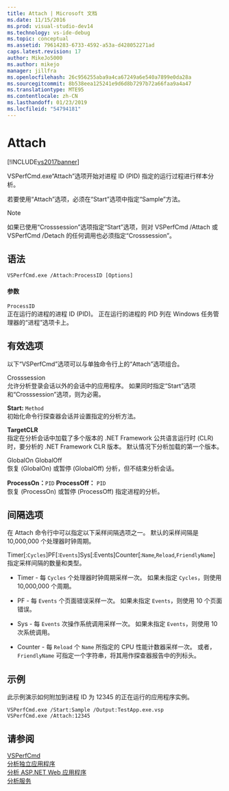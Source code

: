 ```yaml
---
title: Attach | Microsoft 文档
ms.date: 11/15/2016
ms.prod: visual-studio-dev14
ms.technology: vs-ide-debug
ms.topic: conceptual
ms.assetid: 79614283-6733-4592-a53a-d428052271ad
caps.latest.revision: 17
author: MikeJo5000
ms.author: mikejo
manager: jillfra
ms.openlocfilehash: 26c956255aba9a4ca67249a6e540a7899e0da28a
ms.sourcegitcommit: 8b538eea125241e9d6d8b7297b72a66faa9a4a47
ms.translationtype: MTE95
ms.contentlocale: zh-CN
ms.lasthandoff: 01/23/2019
ms.locfileid: "54794181"
---
```

# <a name="attach"></a>Attach
[!INCLUDE[vs2017banner](../includes/vs2017banner.md)]

VSPerfCmd.exe“Attach”选项开始对进程 ID (PID) 指定的运行过程进行样本分析。  
  
 若要使用“Attach”选项，必须在“Start”选项中指定“Sample”方法。  
  
> [!NOTE]
>  如果已使用“Crosssession”选项指定“Start”选项，则对 VSPerfCmd /Attach 或 VSPerfCmd /Detach 的任何调用也必须指定“Crosssession”。  
  
## <a name="syntax"></a>语法  
  
```  
VSPerfCmd.exe /Attach:ProcessID [Options]  
```  
  
#### <a name="parameters"></a>参数  
 `ProcessID`  
 正在运行的进程的进程 ID (PID)。 正在运行的进程的 PID 列在 Windows 任务管理器的“进程”选项卡上。  
  
## <a name="valid-options"></a>有效选项  
 以下“VSPerfCmd”选项可以与单独命令行上的“Attach”选项组合。  
  
 Crosssession  
 允许分析登录会话以外的会话中的应用程序。 如果同时指定“Start”选项和“Crosssession”选项，则为必需。  
  
 **Start:** `Method`  
 初始化命令行探查器会话并设置指定的分析方法。  
  
 **TargetCLR**  
 指定在分析会话中加载了多个版本的 .NET Framework 公共语言运行时 (CLR) 时，要分析的 .NET Framework CLR 版本。 默认情况下分析加载的第一个版本。  
  
 GlobalOn GlobalOff  
 恢复 (GlobalOn) 或暂停 (GlobalOff) 分析，但不结束分析会话。  
  
 **ProcessOn：**`PID` **ProcessOff：** `PID`  
 恢复 (ProcessOn) 或暂停 (ProcessOff) 指定进程的分析。  
  
## <a name="interval-options"></a>间隔选项  
 在 Attach 命令行中可以指定以下采样间隔选项之一。 默认的采样间隔是 10,000,000 个处理器时钟周期。  
  
 Timer[:`Cycles`]PF[:`Events`]Sys[:Events]Counter[:`Name`,`Reload`,`FriendlyName`]  
 指定采样间隔的数量和类型。  
  
-   Timer - 每 `Cycles` 个处理器时钟周期采样一次。 如果未指定 `Cycles`，则使用 10,000,000 个周期。  
  
-   PF - 每 `Events` 个页面错误采样一次。 如果未指定 `Events`，则使用 10 个页面错误。  
  
-   Sys - 每 `Events` 次操作系统调用采样一次。 如果未指定 `Events`，则使用 10 次系统调用。  
  
-   Counter - 每 `Reload` 个 `Name` 所指定的 CPU 性能计数器采样一次。 或者，`FriendlyName` 可指定一个字符串，将其用作探查器报告中的列标头。  
  
## <a name="example"></a>示例  
 此示例演示如何附加到进程 ID 为 12345 的正在运行的应用程序实例。  
  
```  
VSPerfCmd.exe /Start:Sample /Output:TestApp.exe.vsp  
VSPerfCmd.exe /Attach:12345  
```  
  
## <a name="see-also"></a>请参阅  
 [VSPerfCmd](../profiling/vsperfcmd.md)   
 [分析独立应用程序](../profiling/command-line-profiling-of-stand-alone-applications.md)   
 [分析 ASP.NET Web 应用程序](../profiling/command-line-profiling-of-aspnet-web-applications.md)   
 [分析服务](../profiling/command-line-profiling-of-services.md)
